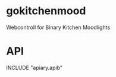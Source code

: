 gokitchenmood
=============

Webcontroll for Binary Kitchen Moodlights

API
============
INCLUDE "apiary.apib"
